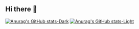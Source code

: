 ## Hi there 👋

<!--
**IGSON2/IGSON2** is a ✨ _special_ ✨ repository because its `README.md` (this file) appears on your GitHub profile.

Here are some ideas to get you started:

- 🔭 I’m currently working on ...
- 🌱 I’m currently learning ...
- 👯 I’m looking to collaborate on ...
- 🤔 I’m looking for help with ...
- 💬 Ask me about ...
- 📫 How to reach me: ...
- 😄 Pronouns: ...
- ⚡ Fun fact: ...
-->

[![Anurag's GitHub stats-Dark](https://github-readme-stats.vercel.app/api?username=IGSON2&show_icons=true&theme=dark#gh-dark-mode-only)](https://github.com/IGSON2/github-readme-stats#gh-dark-mode-only)
[![Anurag's GitHub stats-Light](https://github-readme-stats.vercel.app/api?username=IGSON2&show_icons=true&theme=default#gh-light-mode-only)](https://githubIGSON2com/anuraghazra/github-readme-stats#gh-light-mode-only)
